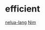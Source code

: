 # efficient

[nelua-lang](https://github.com/edubart/nelua-lang)
[Nim](https://github.com/nim-lang/Nim)
